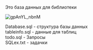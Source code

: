 Это база данных для библиотеки

![gpAnYL_nbnM](https://user-images.githubusercontent.com/106092403/208918038-23137092-aa1e-4a14-a9c6-cf6465e538b1.jpg)





Database.sql - структура базы данных           
tableinfo.sql - данные для таблиц             
todo.sql - Запросы              
SQLex.txt - задачки
